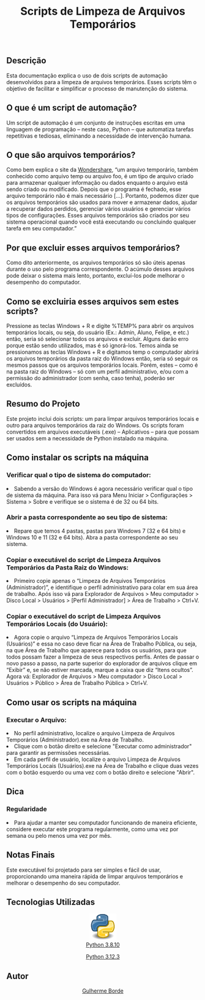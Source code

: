 <!DOCTYPE html>
<html

<body>
  <h1 align="center">Scripts de Limpeza de Arquivos Temporários</h1>
</br>
  <h2>Descrição</h2>
Esta documentação explica o uso de dois scripts de automação desenvolvidos para a limpeza de arquivos temporários. Esses scripts têm o objetivo de facilitar e simplificar o processo de manutenção do sistema.

  <h2>O que é um script de automação?</h2>
  <p>Um script de automação é um conjunto de instruções escritas em uma linguagem de programação – neste caso, Python – que automatiza tarefas repetitivas e tediosas, eliminando a necessidade de intervenção humana.</p>

  <h2>O que são arquivos temporários?</h2>
  <p>Como bem explica o site da <a href="https://recoverit.wondershare.com.br/file-recovery/what-are-temporary-files.html">Wondershare</a>, “um arquivo temporário, também conhecido como arquivo temp ou arquivo foo, é um tipo de arquivo criado para armazenar qualquer informação ou dados enquanto o arquivo está sendo criado ou modificado. Depois que o programa é fechado, esse arquivo temporário não é mais necessário [...]. Portanto, podemos dizer que os arquivos temporários são usados para mover e armazenar dados, ajudar a recuperar dados perdidos, gerenciar vários usuários e gerenciar vários tipos de configurações. Esses arquivos temporários são criados por seu sistema operacional quando você está executando ou concluindo qualquer tarefa em seu computador.”</p>

  <h2>Por que excluir esses arquivos temporários?</h2>
  <p>Como dito anteriormente, os arquivos temporários só são úteis apenas durante o uso pelo programa correspondente. O acúmulo desses arquivos pode deixar o sistema mais lento, portanto, excluí-los pode melhorar o desempenho do computador.</p>

  <h2>Como se excluiria esses arquivos sem estes scripts?</h2>
  <p>Pressione as teclas Windows + R e digite %TEMP% para abrir os arquivos temporários locais, ou seja, do usuário (Ex.: Admin, Aluno, Felipe, e etc.) então, seria só selecionar todos os arquivos e excluir. Alguns darão erro porque estão sendo utilizados, mas é só ignorá-los. Temos ainda se pressionamos as teclas Windows + R e digitamos temp o computador abrirá os arquivos temporários da pasta raiz do Windows então, seria só seguir os mesmos passos que os arquivos temporários locais. Porém, estes – como é na pasta raiz do Windows – só com um perfil administrativo, e/ou com a permissão do administrador (com senha, caso tenha), poderão ser excluídos.</p>

  <h2>Resumo do Projeto</h2>
  <p>Este projeto inclui dois scripts: um para limpar arquivos temporários locais e outro para arquivos temporários da raiz do Windows. Os scripts foram convertidos em arquivos executáveis (.exe) – Aplicativos – para que possam ser usados sem a necessidade de Python instalado na máquina.</p>

  <h2>Como instalar os scripts na máquina</h2>
  
  <h3>Verificar qual o tipo de sistema do computador:</h3>
  <li>Sabendo a versão do Windows é agora necessário verificar qual o tipo de sistema da máquina. Para isso vá para Menu Iniciar > Configurações > Sistema > Sobre e verifique se o sistema é de 32 ou 64 bits. </li>

  <h3>Abrir a pasta correspondente ao seu tipo de sistema:</h3>
  <li>Repare que temos 4 pastas, pastas para Windows 7 (32 e 64 bits) e Windows 10 e 11 (32 e 64 bits). Abra a pasta correspondente ao seu sistema.</li>

  <h3>Copiar o executável do script de Limpeza Arquivos Temporários da Pasta Raiz do Windows:</h3>
  <li>Primeiro copie apenas o “Limpeza de Arquivos Temporários (Administrador)”, e identifique o perfil administrativo para colar em sua área de trabalho. Após isso vá para Explorador de Arquivos > Meu computador > Disco Local > Usuários > [Perfil Administrador] > Área de Trabalho > Ctrl+V. </li>

  <h3>Copiar o executável do script de Limpeza Arquivos Temporários Locais (do Usuário):</h3>
  <li>Agora copie o arquivo “Limpeza de Arquivos Temporários Locais (Usuários)” e essa no caso deve ficar na Área de Trabalho Pública, ou seja, na que Área de Trabalho que aparece para todos os usuários, para que todos possam fazer a limpeza de seus respectivos perfis. Antes de passar o novo passo a passo, na parte superior do explorador de arquivos clique em “Exibir” e, se não estiver marcada, marque a caixa que diz “Itens ocultos”. Agora vá: Explorador de Arquivos > Meu computador > Disco Local > Usuários > Público > Área de Trabalho Pública > Ctrl+V.</li>

   <h2>Como usar os scripts na máquina</h2>
  
  <h3>Executar o Arquivo:</h3>
  <li>No perfil administrativo, localize o arquivo Limpeza de Arquivos Temporários (Administrador).exe na Área de Trabalho. </li>
  <li>Clique com o botão direito e selecione "Executar como administrador" para garantir as permissões necessárias.</li>
  <li>Em cada perfil de usuário, localize o arquivo Limpeza de Arquivos Temporários Locais (Usuários).exe na Área de Trabalho e clique duas vezes com o botão esquerdo ou uma vez com o botão direito e selecione "Abrir".  </li>

  <h2>Dica</h2>
  <h3>Regularidade</h3>
  <li>Para ajudar a manter seu computador funcionando de maneira eficiente, considere executar este programa regularmente, como uma vez por semana ou pelo menos uma vez por mês. </li>

  <h2>Notas Finais</h2>
  <p>Este executável foi projetado para ser simples e fácil de usar, proporcionando uma maneira rápida de limpar arquivos temporários e melhorar o desempenho do seu computador. </p>

  <h2>Tecnologias Utilizadas</h2>
  <div align="center">
   <img src="img readme/Python.png" height="70" width="70">
    </br>
 <a href="https://www.python.org/downloads/release/python-3810/">Python 3.8.10</a> 

 <a href="https://www.python.org/downloads/release/python-3123/">Python 3.12.3</a>
   </div>

<h2>Autor</h2>  
<div align="center">
<a href="https://github.com/bordeguilherme">Gulherme Borde</a>
  </div>
